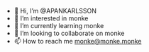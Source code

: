 - 👋 Hi, I’m @APANKARLSSON
- 👀 I’m interested in monke
- 🌱 I’m currently learning monke
- 💞️ I’m looking to collaborate on monke
- 📫 How to reach me monke@monke.monke

<!---
APANKARLSSON/APANKARLSSON is a ✨ special ✨ repository because its `README.md` (this file) appears on your GitHub profile.
You can click the Preview link to take a look at your changes.
--->
